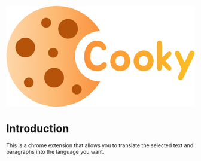 ![](src/assets/icon+title.png)

# Introduction

This is a chrome extension that allows you to translate the selected text and paragraphs into the language you want.